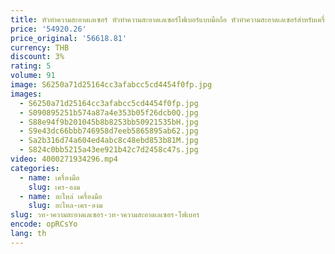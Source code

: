 ```yaml
---
title: หัวทําความสะอาดเลเซอร์ หัวทําความสะอาดเลเซอร์ไฟเบอร์แบบมือถือ หัวทําความสะอาดเลเซอร์สําหรับเครื่องทําความสะอาด
price: '54920.26'
price_original: '56618.81'
currency: THB
discount: 3%
rating: 5
volume: 91
image: S6250a71d25164cc3afabcc5cd4454f0fp.jpg
images:
  - S6250a71d25164cc3afabcc5cd4454f0fp.jpg
  - S090895251b574a87a4e353b05f26dcb0Q.jpg
  - S88e94f9b201045b8b8253bb50921535bH.jpg
  - S9e43dc66bbb746958d7eeb5865895ab62.jpg
  - Sa2b316d74a604ed4abc8c48ebd853b81M.jpg
  - S824c0bb5215a43ee921b42c7d2458c47s.jpg
video: 4000271934296.mp4
categories:
  - name: เครื่องมือ
    slug: เคร-องม
  - name: อะไหล่ เครื่องมือ
    slug: อะไหล-เคร-องม
slug: วท-าความสะอาดเลเซอร-วท-าความสะอาดเลเซอร-ไฟเบอร
encode: opRCsYo
lang: th
---
```

  